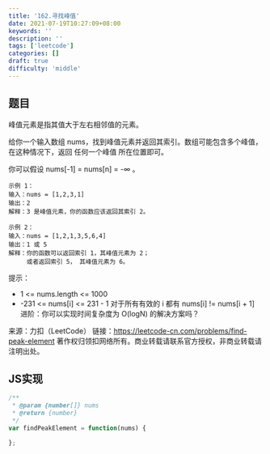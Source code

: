 ```yaml
---
title: '162.寻找峰值'
date: 2021-07-19T10:27:09+08:00
keywords: ''
description: ''
tags: ['leetcode']
categories: []
draft: true
difficulty: 'middle'
---
```


## 题目

峰值元素是指其值大于左右相邻值的元素。

给你一个输入数组 nums，找到峰值元素并返回其索引。数组可能包含多个峰值，在这种情况下，返回 任何一个峰值 所在位置即可。

你可以假设 nums[-1] = nums[n] = -∞ 。

```
示例 1：
输入：nums = [1,2,3,1]
输出：2
解释：3 是峰值元素，你的函数应该返回其索引 2。

示例 2：
输入：nums = [1,2,1,3,5,6,4]
输出：1 或 5 
解释：你的函数可以返回索引 1，其峰值元素为 2；
     或者返回索引 5， 其峰值元素为 6。
```

提示：

- 1 <= nums.length <= 1000
- -231 <= nums[i] <= 231 - 1
对于所有有效的 i 都有 nums[i] != nums[i + 1]
 
进阶：你可以实现时间复杂度为 O(logN) 的解决方案吗？

来源：力扣（LeetCode）
链接：https://leetcode-cn.com/problems/find-peak-element
著作权归领扣网络所有。商业转载请联系官方授权，非商业转载请注明出处。

## JS实现

```javascript
/**
 * @param {number[]} nums
 * @return {number}
 */
var findPeakElement = function(nums) {

};
```
